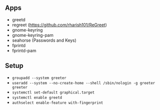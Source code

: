 ## Apps

- greetd
- regreet (https://github.com/rharish101/ReGreet)
- gnome-keyring
- gnome-keyring-pam
- seahorse (Passwords and Keys)
- fprintd
- fprintd-pam

## Setup

- `groupadd --system greeter`
- `useradd --system --no-create-home --shell /sbin/nologin -g greeter greeter`
- `systemctl set-default graphical.target`
- `systemctl enable greetd`
- `authselect enable-feature with-fingerprint`
